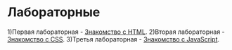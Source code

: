 # Лабораторные
1)Первая лабораторная - [Знакомство с HTML]( https://Kelembrimbor259.github.io./web_lab/My%20site/Index.html).
2)Вторая лабораторная - [Знакомство с CSS]( https://Kelembrimbor259.github.io./web_lab/Lab2/index.html).
3)Третья лабораторная - [Знакомство с JavaScript]( https://Kelembrimbor259.github.io./web_lab/Lab3/index.html).
